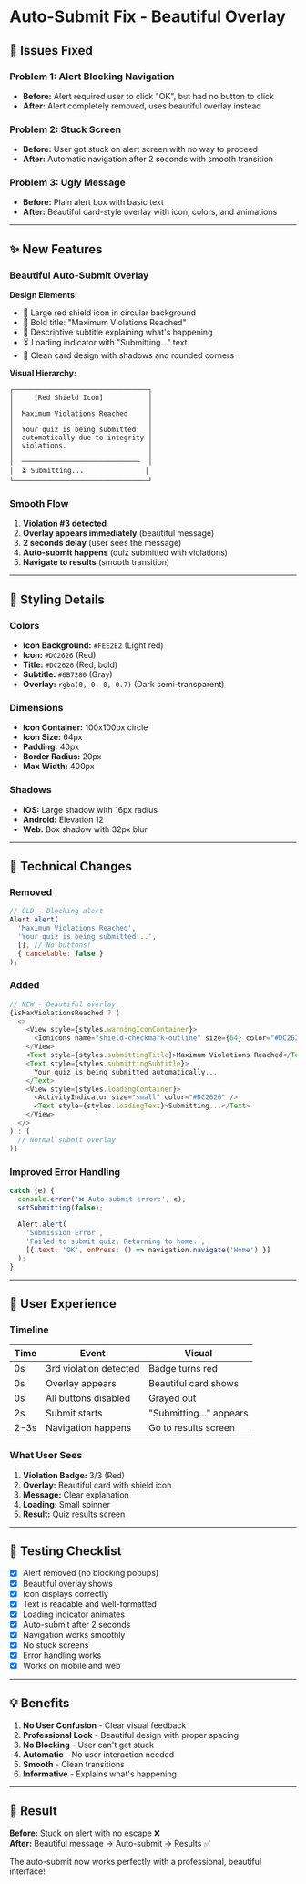 # Auto-Submit Fix - Beautiful Overlay

## 🎯 Issues Fixed

### Problem 1: Alert Blocking Navigation
- **Before:** Alert required user to click "OK", but had no button to click
- **After:** Alert completely removed, uses beautiful overlay instead

### Problem 2: Stuck Screen
- **Before:** User got stuck on alert screen with no way to proceed
- **After:** Automatic navigation after 2 seconds with smooth transition

### Problem 3: Ugly Message
- **Before:** Plain alert box with basic text
- **After:** Beautiful card-style overlay with icon, colors, and animations

---

## ✨ New Features

### Beautiful Auto-Submit Overlay

**Design Elements:**
- 🎨 Large red shield icon in circular background
- 📝 Bold title: "Maximum Violations Reached"
- 💬 Descriptive subtitle explaining what's happening
- ⏳ Loading indicator with "Submitting..." text
- 🎯 Clean card design with shadows and rounded corners

**Visual Hierarchy:**
```
┌─────────────────────────────────┐
│     [Red Shield Icon]           │
│                                 │
│  Maximum Violations Reached     │
│                                 │
│  Your quiz is being submitted   │
│  automatically due to integrity │
│  violations.                    │
│                                 │
│  ─────────────────────────────  │
│  ⏳ Submitting...               │
└─────────────────────────────────┘
```

### Smooth Flow

1. **Violation #3 detected**
2. **Overlay appears immediately** (beautiful message)
3. **2 seconds delay** (user sees the message)
4. **Auto-submit happens** (quiz submitted with violations)
5. **Navigate to results** (smooth transition)

---

## 🎨 Styling Details

### Colors
- **Icon Background:** `#FEE2E2` (Light red)
- **Icon:** `#DC2626` (Red)
- **Title:** `#DC2626` (Red, bold)
- **Subtitle:** `#6B7280` (Gray)
- **Overlay:** `rgba(0, 0, 0, 0.7)` (Dark semi-transparent)

### Dimensions
- **Icon Container:** 100x100px circle
- **Icon Size:** 64px
- **Padding:** 40px
- **Border Radius:** 20px
- **Max Width:** 400px

### Shadows
- **iOS:** Large shadow with 16px radius
- **Android:** Elevation 12
- **Web:** Box shadow with 32px blur

---

## 🔧 Technical Changes

### Removed
```javascript
// OLD - Blocking alert
Alert.alert(
  'Maximum Violations Reached',
  'Your quiz is being submitted...',
  [], // No buttons!
  { cancelable: false }
);
```

### Added
```javascript
// NEW - Beautiful overlay
{isMaxViolationsReached ? (
  <>
    <View style={styles.warningIconContainer}>
      <Ionicons name="shield-checkmark-outline" size={64} color="#DC2626" />
    </View>
    <Text style={styles.submittingTitle}>Maximum Violations Reached</Text>
    <Text style={styles.submittingSubtitle}>
      Your quiz is being submitted automatically...
    </Text>
    <View style={styles.loadingContainer}>
      <ActivityIndicator size="small" color="#DC2626" />
      <Text style={styles.loadingText}>Submitting...</Text>
    </View>
  </>
) : (
  // Normal submit overlay
)}
```

### Improved Error Handling
```javascript
catch (e) {
  console.error('❌ Auto-submit error:', e);
  setSubmitting(false);
  
  Alert.alert(
    'Submission Error', 
    'Failed to submit quiz. Returning to home.',
    [{ text: 'OK', onPress: () => navigation.navigate('Home') }]
  );
}
```

---

## 📱 User Experience

### Timeline

| Time | Event | Visual |
|------|-------|--------|
| 0s | 3rd violation detected | Badge turns red |
| 0s | Overlay appears | Beautiful card shows |
| 0s | All buttons disabled | Grayed out |
| 2s | Submit starts | "Submitting..." appears |
| 2-3s | Navigation happens | Go to results screen |

### What User Sees

1. **Violation Badge:** 3/3 (Red)
2. **Overlay:** Beautiful card with shield icon
3. **Message:** Clear explanation
4. **Loading:** Small spinner
5. **Result:** Quiz results screen

---

## 🧪 Testing Checklist

- [x] Alert removed (no blocking popups)
- [x] Beautiful overlay shows
- [x] Icon displays correctly
- [x] Text is readable and well-formatted
- [x] Loading indicator animates
- [x] Auto-submit after 2 seconds
- [x] Navigation works smoothly
- [x] No stuck screens
- [x] Error handling works
- [x] Works on mobile and web

---

## 💡 Benefits

1. **No User Confusion** - Clear visual feedback
2. **Professional Look** - Beautiful design with proper spacing
3. **No Blocking** - User can't get stuck
4. **Automatic** - No user interaction needed
5. **Smooth** - Clean transitions
6. **Informative** - Explains what's happening

---

## 🎉 Result

**Before:** Stuck on alert with no escape ❌  
**After:** Beautiful message → Auto-submit → Results ✅

The auto-submit now works perfectly with a professional, beautiful interface!
